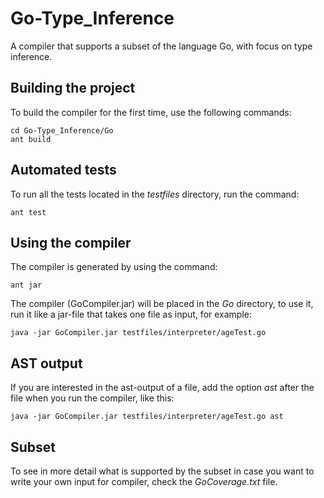 # Go-Type_Inference
A compiler that supports a subset of the language Go, with focus on type inference.

## Building the  project ##
To build the compiler for the first time, use the following commands:

    cd Go-Type_Inference/Go
    ant build

## Automated tests ##
To run all the tests located in the *testfiles* directory, run the command:

    ant test

## Using the compiler ##
The compiler is generated by using the command:

    ant jar

The compiler (GoCompiler.jar) will be placed in the *Go* directory, to use it, run it like a jar-file that takes one file as input, for example: 

    java -jar GoCompiler.jar testfiles/interpreter/ageTest.go

## AST output ##
If you are interested in the ast-output of a file, add the option *ast* after the file when you run the compiler, like this:

    java -jar GoCompiler.jar testfiles/interpreter/ageTest.go ast

## Subset ##
To see in more detail what is supported by the subset in case you want to write your own input for compiler, check the *GoCoverage.txt* file.
